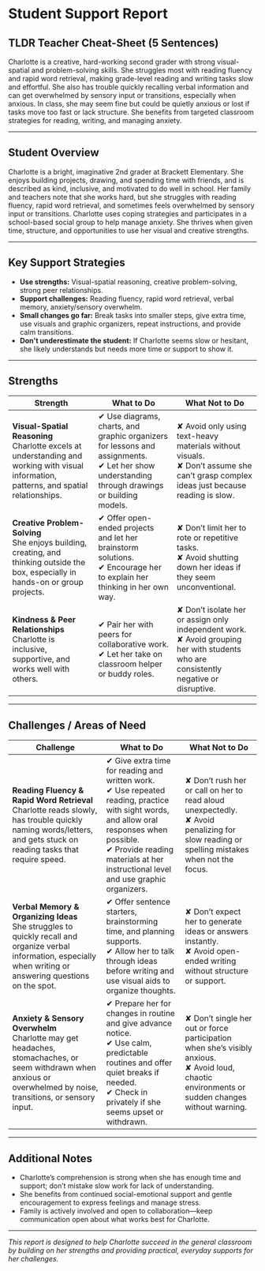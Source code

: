# Student Support Report

## TLDR Teacher Cheat-Sheet (5 Sentences)

Charlotte is a creative, hard-working second grader with strong visual-spatial and problem-solving skills. She struggles most with reading fluency and rapid word retrieval, making grade-level reading and writing tasks slow and effortful. She also has trouble quickly recalling verbal information and can get overwhelmed by sensory input or transitions, especially when anxious. In class, she may seem fine but could be quietly anxious or lost if tasks move too fast or lack structure. She benefits from targeted classroom strategies for reading, writing, and managing anxiety.

---

## Student Overview

Charlotte is a bright, imaginative 2nd grader at Brackett Elementary. She enjoys building projects, drawing, and spending time with friends, and is described as kind, inclusive, and motivated to do well in school. Her family and teachers note that she works hard, but she struggles with reading fluency, rapid word retrieval, and sometimes feels overwhelmed by sensory input or transitions. Charlotte uses coping strategies and participates in a school-based social group to help manage anxiety. She thrives when given time, structure, and opportunities to use her visual and creative strengths.

---

## Key Support Strategies

- **Use strengths:** Visual-spatial reasoning, creative problem-solving, strong peer relationships.
- **Support challenges:** Reading fluency, rapid word retrieval, verbal memory, anxiety/sensory overwhelm.
- **Small changes go far:** Break tasks into smaller steps, give extra time, use visuals and graphic organizers, repeat instructions, and provide calm transitions.
- **Don't underestimate the student:** If Charlotte seems slow or hesitant, she likely understands but needs more time or support to show it.

---

## Strengths

| Strength | What to Do | What Not to Do |
|----------|------------|----------------|
| **Visual-Spatial Reasoning**<br>Charlotte excels at understanding and working with visual information, patterns, and spatial relationships. | ✔ Use diagrams, charts, and graphic organizers for lessons and assignments.<br>✔ Let her show understanding through drawings or building models. | ✘ Avoid only using text-heavy materials without visuals.<br>✘ Don’t assume she can’t grasp complex ideas just because reading is slow. |
| **Creative Problem-Solving**<br>She enjoys building, creating, and thinking outside the box, especially in hands-on or group projects. | ✔ Offer open-ended projects and let her brainstorm solutions.<br>✔ Encourage her to explain her thinking in her own way. | ✘ Don’t limit her to rote or repetitive tasks.<br>✘ Avoid shutting down her ideas if they seem unconventional. |
| **Kindness & Peer Relationships**<br>Charlotte is inclusive, supportive, and works well with others. | ✔ Pair her with peers for collaborative work.<br>✔ Let her take on classroom helper or buddy roles. | ✘ Don’t isolate her or assign only independent work.<br>✘ Avoid grouping her with students who are consistently negative or disruptive. |

---

## Challenges / Areas of Need

| Challenge | What to Do | What Not to Do |
|-----------|------------|----------------|
| **Reading Fluency & Rapid Word Retrieval**<br>Charlotte reads slowly, has trouble quickly naming words/letters, and gets stuck on reading tasks that require speed. | ✔ Give extra time for reading and written work.<br>✔ Use repeated reading, practice with sight words, and allow oral responses when possible.<br>✔ Provide reading materials at her instructional level and use graphic organizers. | ✘ Don’t rush her or call on her to read aloud unexpectedly.<br>✘ Avoid penalizing for slow reading or spelling mistakes when not the focus. |
| **Verbal Memory & Organizing Ideas**<br>She struggles to quickly recall and organize verbal information, especially when writing or answering questions on the spot. | ✔ Offer sentence starters, brainstorming time, and planning supports.<br>✔ Allow her to talk through ideas before writing and use visual aids to organize thoughts. | ✘ Don’t expect her to generate ideas or answers instantly.<br>✘ Avoid open-ended writing without structure or support. |
| **Anxiety & Sensory Overwhelm**<br>Charlotte may get headaches, stomachaches, or seem withdrawn when anxious or overwhelmed by noise, transitions, or sensory input. | ✔ Prepare her for changes in routine and give advance notice.<br>✔ Use calm, predictable routines and offer quiet breaks if needed.<br>✔ Check in privately if she seems upset or withdrawn. | ✘ Don’t single her out or force participation when she’s visibly anxious.<br>✘ Avoid loud, chaotic environments or sudden changes without warning. |

---

## Additional Notes

- Charlotte’s comprehension is strong when she has enough time and support; don’t mistake slow work for lack of understanding.
- She benefits from continued social-emotional support and gentle encouragement to express feelings and manage stress.
- Family is actively involved and open to collaboration—keep communication open about what works best for Charlotte.

---

*This report is designed to help Charlotte succeed in the general classroom by building on her strengths and providing practical, everyday supports for her challenges.*